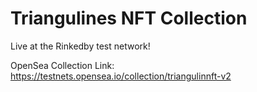 # Triangulines NFT Collection

Live at the Rinkedby test network!

OpenSea Collection Link:
https://testnets.opensea.io/collection/triangulinnft-v2
